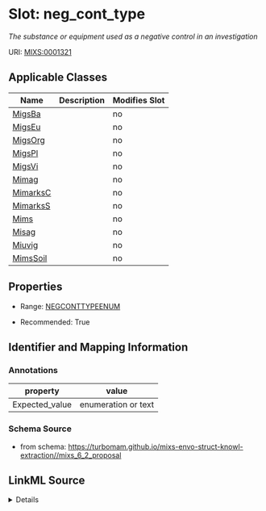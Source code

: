 # Slot: neg_cont_type


_The substance or equipment used as a negative control in an investigation_



URI: [MIXS:0001321](https://w3id.org/mixs/0001321)



<!-- no inheritance hierarchy -->




## Applicable Classes

| Name | Description | Modifies Slot |
| --- | --- | --- |
[MigsBa](MigsBa.md) |  |  no  |
[MigsEu](MigsEu.md) |  |  no  |
[MigsOrg](MigsOrg.md) |  |  no  |
[MigsPl](MigsPl.md) |  |  no  |
[MigsVi](MigsVi.md) |  |  no  |
[Mimag](Mimag.md) |  |  no  |
[MimarksC](MimarksC.md) |  |  no  |
[MimarksS](MimarksS.md) |  |  no  |
[Mims](Mims.md) |  |  no  |
[Misag](Misag.md) |  |  no  |
[Miuvig](Miuvig.md) |  |  no  |
[MimsSoil](MimsSoil.md) |  |  no  |







## Properties

* Range: [NEGCONTTYPEENUM](NEGCONTTYPEENUM.md)

* Recommended: True





## Identifier and Mapping Information





### Annotations

| property | value |
| --- | --- |
| Expected_value | enumeration or text |



### Schema Source


* from schema: https://turbomam.github.io/mixs-envo-struct-knowl-extraction//mixs_6_2_proposal




## LinkML Source

<details>
```yaml
name: neg_cont_type
annotations:
  Expected_value:
    tag: Expected_value
    value: enumeration or text
description: The substance or equipment used as a negative control in an investigation
title: negative control type
notes:
- type
in_subset:
- investigation
from_schema: https://turbomam.github.io/mixs-envo-struct-knowl-extraction//mixs_6_2_proposal
rank: 1000
slot_uri: MIXS:0001321
multivalued: false
alias: neg_cont_type
domain_of:
- MigsBa
- MigsEu
- MigsOrg
- MigsPl
- MigsVi
- Mimag
- MimarksC
- MimarksS
- Mims
- Misag
- Miuvig
range: NEG_CONT_TYPE_ENUM
recommended: true

```
</details>